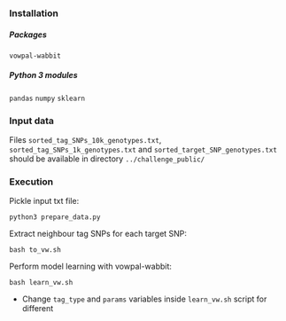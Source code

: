 ### Installation

##### Packages
`vowpal-wabbit`

##### Python 3 modules
`pandas`
`numpy`
`sklearn`


### Input data
Files `sorted_tag_SNPs_10k_genotypes.txt`, `sorted_tag_SNPs_1k_genotypes.txt` and `sorted_target_SNP_genotypes.txt` should be available in directory `../challenge_public/`

### Execution

Pickle input txt file:

`python3 prepare_data.py`

Extract neighbour tag SNPs for each target SNP:

`bash to_vw.sh`

Perform model learning with vowpal-wabbit:

`bash learn_vw.sh`

  * Change `tag_type` and `params` variables inside `learn_vw.sh` script for different
